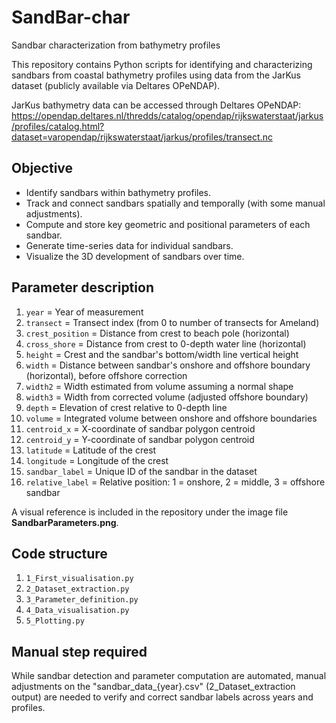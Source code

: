 # SandBar-char
Sandbar characterization from bathymetry profiles

This repository contains Python scripts for identifying and characterizing sandbars from coastal bathymetry profiles using data from the JarKus dataset (publicly available via Deltares OPeNDAP).

JarKus bathymetry data can be accessed through Deltares OPeNDAP:  
https://opendap.deltares.nl/thredds/catalog/opendap/rijkswaterstaat/jarkus/profiles/catalog.html?dataset=varopendap/rijkswaterstaat/jarkus/profiles/transect.nc

## Objective

- Identify sandbars within bathymetry profiles.  
- Track and connect sandbars spatially and temporally (with some manual adjustments).  
- Compute and store key geometric and positional parameters of each sandbar.  
- Generate time-series data for individual sandbars.  
- Visualize the 3D development of sandbars over time.

## Parameter description

1. `year`            = Year of measurement  
2. `transect`        = Transect index (from 0 to number of transects for Ameland)  
3. `crest_position`  = Distance from crest to beach pole (horizontal)  
4. `cross_shore`     = Distance from crest to 0-depth water line (horizontal)  
5. `height`          = Crest and the sandbar's bottom/width line vertical height  
6. `width`           = Distance between sandbar's onshore and offshore boundary (horizontal), before offshore correction  
7. `width2`          = Width estimated from volume assuming a normal shape  
8. `width3`          = Width from corrected volume (adjusted offshore boundary)  
9. `depth`           = Elevation of crest relative to 0-depth line  
10. `volume`         = Integrated volume between onshore and offshore boundaries  
11. `centroid_x`     = X-coordinate of sandbar polygon centroid  
12. `centroid_y`     = Y-coordinate of sandbar polygon centroid  
13. `latitude`       = Latitude of the crest  
14. `longitude`      = Longitude of the crest  
15. `sandbar_label`  = Unique ID of the sandbar in the dataset  
16. `relative_label` = Relative position: 1 = onshore, 2 = middle, 3 = offshore sandbar  

A visual reference is included in the repository under the image file **SandbarParameters.png**.

## Code structure

1. `1_First_visualisation.py`  
2. `2_Dataset_extraction.py`  
3. `3_Parameter_definition.py`  
4. `4_Data_visualisation.py`  
5. `5_Plotting.py`

## Manual step required

While sandbar detection and parameter computation are automated, manual adjustments on the "sandbar_data_{year}.csv" (2_Dataset_extraction output) are needed to verify and correct sandbar labels across years and profiles.
